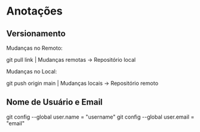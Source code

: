 # Anotações

## Versionamento

Mudanças no Remoto:

git pull link | Mudanças remotas -> Repositório local

Mudanças no Local:

git push origin main | Mudanças locais -> Repositório remoto

## Nome de Usuário e Email

git config --global user.name = "username"
git config --global user.email = "email"
